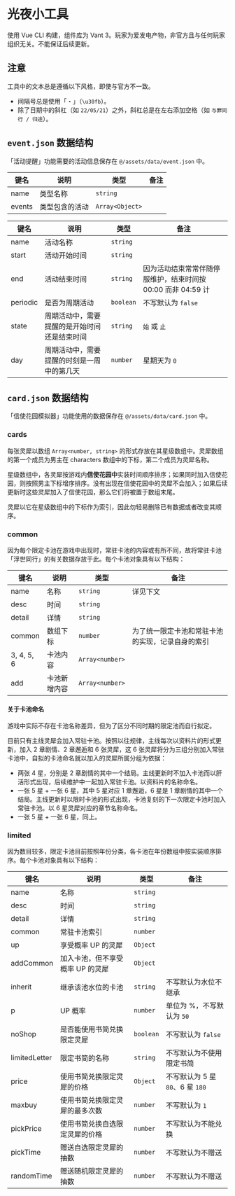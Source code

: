 # 光夜小工具
使用 Vue CLI 构建，组件库为 Vant 3。玩家为爱发电产物，非官方且与任何玩家组织无关。不能保证后续更新。

## 注意
工具中的文本总是遵循以下风格，即使与官方不一致。

* 间隔号总是使用「・」（`\u30fb`）。
* 除了日期中的斜杠（如 `22/05/21`）之外，斜杠总是在左右添加空格（如 `与罪同行 / 归途`）。

## `event.json` 数据结构
「活动提醒」功能需要的活动信息保存在 `@/assets/data/event.json` 中。

键名 | 说明 | 类型 | 备注
----|----|----|----
name | 类型名称 | `string` |
events | 类型包含的活动 | `Array<Object>` |

键名 | 说明 | 类型 | 备注
----|----|----|----
name | 活动名称 | `string` |
start | 活动开始时间 | `string` |
end | 活动结束时间 | `string` | 因为活动结束常常伴随停服维护，结束时间按 00:00 而非 04:59 计
periodic | 是否为周期活动 | `boolean` | 不写默认为 `false`
state | 周期活动中，需要提醒的是开始时间还是结束时间 | `string` | `始` 或 `止`
day | 周期活动中，需要提醒的时刻是一周中的第几天 | `number` | 星期天为 `0`

## `card.json` 数据结构
「信使花园模拟器」功能使用的数据保存在 `@/assets/data/card.json` 中。

### cards
每张灵犀以数组 `Array<number, string>` 的形式存放在其星级数组中。灵犀数组的第一个成员为男主在 characters 数组中的下标，第二个成员为灵犀名称。

星级数组中，各灵犀按游戏内**信使花园中**实装时间顺序排序；如果同时加入信使花园，则按照男主下标增序排序。没有出现在信使花园中的灵犀不会加入；如果后续更新时这些灵犀加入了信使花园，那么它们将被置于数组末尾。

灵犀以它在星级数组中的下标作为索引，因此勿轻易删除已有数据或者改变其顺序。

### common
因为每个限定卡池在游戏中出现时，常驻卡池的内容或有所不同，故将常驻卡池「浮世同行」的有关数据存放于此。每个卡池对象具有以下结构：

键名 | 说明 | 类型 | 备注
----|----|----|----
name | 名称 | `string` | 详见下文
desc | 时间 | `string` |
detail | 详情 | `string` |
common | 数组下标 | `number` | 为了统一限定卡池和常驻卡池的实现，记录自身的索引
3, 4, 5, 6 | 卡池内容 | `Array<number>` |
add | 卡池新增内容 | `Array<number>` |

#### 关于卡池命名
游戏中实际不存在卡池名称差异，但为了区分不同时期的限定池而自行拟定。

目前只有主线灵犀会加入常驻卡池。按照以往规律，主线每次以资料片的形式更新，加入 2 章剧情、2 章邂逅和 6 张灵犀，这 6 张灵犀将分为三组分别加入常驻卡池中，自拟的卡池命名就以加入的灵犀所属分组为依据：

* 两张 4 星，分别是 2 章剧情的其中一个结局。主线更新时不加入卡池而以肝活形式出现，后续维护中一起加入常驻卡池。以资料片的名称命名。
* 一张 5 星 + 一张 6 星，其中 5 星对应 1 章邂逅，6 星是 1 章剧情的其中一个结局。主线更新时以限时卡池的形式出现，卡池复刻的下一次限定卡池时加入常驻卡池。以 6 星灵犀对应的章节名称命名。
* 一张 5 星 + 一张 6 星，同上。

### limited
因为数目较多，限定卡池目前按照年份分类，各卡池在年份数组中按实装顺序排序。每个卡池对象具有以下结构：

键名 | 说明 | 类型 | 备注
----|----|----|----
name | 名称 | `string` |
desc | 时间 | `string` |
detail | 详情 | `string` |
common | 常驻卡池索引 | `number` |
up | 享受概率 UP 的灵犀 | `Object` |
addCommon | 加入卡池，但不享受概率 UP 的灵犀 | `Object` |
inherit | 继承该池水位的卡池 | `string` | 不写默认为水位不继承
p | UP 概率 | `number` | 单位为 %，不写默认为 `50`
noShop | 是否能使用书简兑换限定灵犀 | `boolean` | 不写默认为 `false`
limitedLetter | 限定书简的名称 | `string` | 不写默认为不使用限定书简
price | 使用书简兑换限定灵犀的价格 | `Object` | 不写默认为 5 星 `80`、6 星 `180`
maxbuy | 使用书简兑换限定灵犀的最多次数 | `number` | 不写默认为 `1`
pickPrice | 使用书简兑换自选限定灵犀的价格 | `number` | 不写默认为不能兑换
pickTime | 赠送自选限定灵犀的抽数 | `number` | 不写默认为不赠送
randomTime | 赠送随机限定灵犀的抽数 | `number` | 不写默认为不赠送

